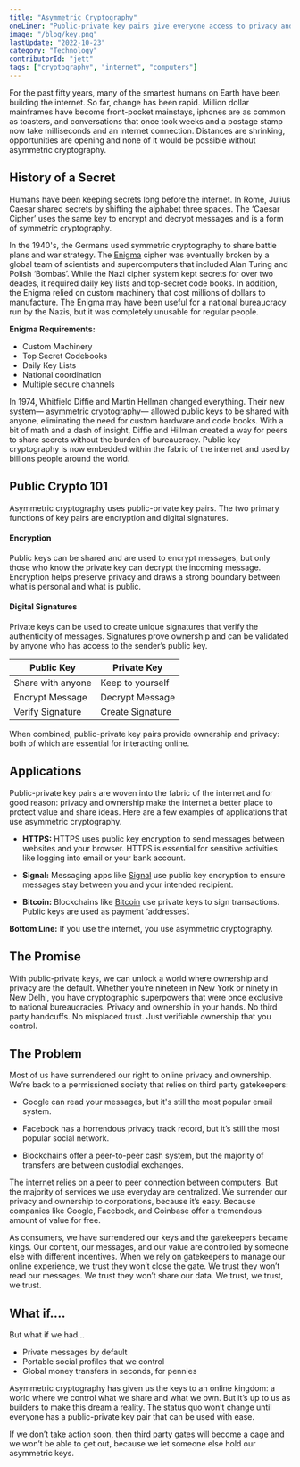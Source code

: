 ```yaml
---
title: "Asymmetric Cryptography"
oneLiner: "Public-private key pairs give everyone access to privacy and ownership."
image: "/blog/key.png"
lastUpdate: "2022-10-23"
category: "Technology"
contributorId: "jett"
tags: ["cryptography", "internet", "computers"]
---
```


For the past fifty years, many of the smartest humans on Earth have been building the internet. So far, change has been rapid. Million dollar mainframes have become front-pocket mainstays, iphones are as common as toasters, and conversations that once took weeks and a postage stamp now take milliseconds and an internet connection. Distances are shrinking, opportunities are opening and none of it would be possible without asymmetric cryptography.

## History of a Secret

Humans have been keeping secrets long before the internet. In Rome, Julius Caesar shared secrets by shifting the alphabet three spaces. The ‘Caesar Cipher’ uses the same key to encrypt and decrypt messages and is a form of symmetric cryptography.

In the 1940's, the Germans used symmetric cryptography to share battle plans and war strategy. The [Enigma](https://bletchleypark.org.uk/our-story/enigma/) cipher was eventually broken by a global team of scientists and supercomputers that included Alan Turing and Polish ‘Bombas’. While the Nazi cipher system kept secrets for over two deades, it required daily key lists and top-secret code books. In addition, the Enigma relied on custom machinery that cost millions of dollars to manufacture. The Enigma may have been useful for a national bureaucracy run by the Nazis, but it was completely unusable for regular people.

**Enigma Requirements:**

- Custom Machinery
- Top Secret Codebooks
- Daily Key Lists
- National coordination
- Multiple secure channels

In 1974, Whitfield Diffie and Martin Hellman changed everything. Their new system— [asymmetric cryptography](https://ee.stanford.edu/~hellman/publications/24.pdf)— allowed public keys to be shared with anyone, eliminating the need for custom hardware and code books. With a bit of math and a dash of insight, Diffie and Hillman created a way for peers to share secrets without the burden of bureaucracy. Public key cryptography is now embedded within the fabric of the internet and used by billions people around the world.

## Public Crypto 101

Asymmetric cryptography uses public-private key pairs. The two primary functions of key pairs are encryption and digital signatures.

#### Encryption

Public keys can be shared and are used to encrypt messages, but only those who know the private key can decrypt the incoming message. Encryption helps preserve privacy and draws a strong boundary between what is personal and what is public.

#### Digital Signatures

Private keys can be used to create unique signatures that verify the authenticity of messages. Signatures prove ownership and can be validated by anyone who has access to the sender’s public key.

| Public Key        | Private Key      |
| ----------------- | ---------------- |
| Share with anyone | Keep to yourself |
| Encrypt Message   | Decrypt Message  |
| Verify Signature  | Create Signature |

When combined, public-private key pairs provide ownership and privacy: both of which are essential for interacting online.

## Applications

Public-private key pairs are woven into the fabric of the internet and for good reason: privacy and ownership make the internet a better place to protect value and share ideas. Here are a few examples of applications that use asymmetric cryptography.

- **HTTPS:** HTTPS uses public key encryption to send messages between websites and your browser. HTTPS is essential for sensitive activities like logging into email or your bank account.

- **Signal:** Messaging apps like [Signal](https://signal.org/) use public key encryption to ensure messages stay between you and your intended recipient.

- **Bitcoin:** Blockchains like [Bitcoin](https://bitcoin.org/bitcoin.pdf) use private keys to sign transactions. Public keys are used as payment ‘addresses’.

**Bottom Line:** If you use the internet, you use asymmetric cryptography.

## The Promise

With public-private keys, we can unlock a world where ownership and privacy are the default. Whether you’re nineteen in New York or ninety in New Delhi, you have cryptographic superpowers that were once exclusive to national bureaucracies.
Privacy and ownership in your hands. No third party handcuffs. No misplaced trust. Just verifiable ownership that you control.

## The Problem

Most of us have surrendered our right to online privacy and ownership. We’re back to a permissioned society that relies on third party gatekeepers:

- Google can read your messages, but it's still the most popular email system.

- Facebook has a horrendous privacy track record, but it’s still the most popular social network.

- Blockchains offer a peer-to-peer cash system, but the majority of transfers are between custodial exchanges.

The internet relies on a peer to peer connection between computers. But the majority of services we use everyday are centralized. We surrender our privacy and ownership to corporations, because it’s easy. Because companies like Google, Facebook, and Coinbase offer a tremendous amount of value for free.

As consumers, we have surrendered our keys and the gatekeepers became kings. Our content, our messages, and our value are controlled by someone else with different incentives. When we rely on gatekeepers to manage our online experience, we trust they won’t close the gate. We trust they won’t read our messages. We trust they won’t share our data. We trust, we trust, we trust.

## What if….

But what if we had…

- Private messages by default
- Portable social profiles that we control
- Global money transfers in seconds, for pennies

Asymmetric cryptography has given us the keys to an online kingdom: a world where we control what we share and what we own. But it’s up to us as builders to make this dream a reality. The status quo won’t change until everyone has a public-private key pair that can be used with ease.

If we don’t take action soon, then third party gates will become a cage and we won’t be able to get out, because we let someone else hold our asymmetric keys.
